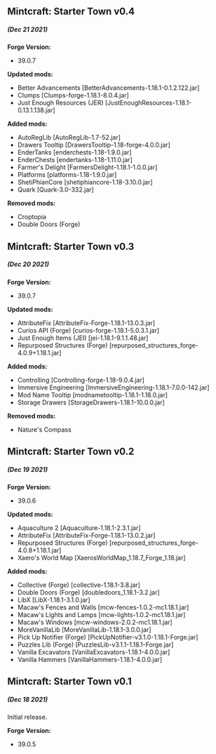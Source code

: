 ## Mintcraft: Starter Town v0.4
##### (Dec 21 2021)

**Forge Version:**
* 39.0.7

**Updated mods:**
* Better Advancements [BetterAdvancements-1.18.1-0.1.2.122.jar]
* Clumps [Clumps-forge-1.18.1-8.0.4.jar]
* Just Enough Resources (JER) [JustEnoughResources-1.18.1-0.13.1.138.jar]

**Added mods:**
* AutoRegLib [AutoRegLib-1.7-52.jar]
* Drawers Tooltip [DrawersTooltip-1.18-forge-4.0.0.jar]
* EnderTanks [enderchests-1.18-1.9.0.jar]
* EnderChests [endertanks-1.18-1.11.0.jar]
* Farmer's Delight [FarmersDelight-1.18.1-1.0.0.jar]
* Platforms [platforms-1.18-1.9.0.jar]
* ShetiPhianCore [shetiphiancore-1.18-3.10.0.jar]
* Quark [Quark-3.0-332.jar]

**Removed mods:**
* Croptopia
* Double Doors (Forge)

## Mintcraft: Starter Town v0.3
##### (Dec 20 2021)

**Forge Version:**
* 39.0.7

**Updated mods:**
* AttributeFix [AttributeFix-Forge-1.18.1-13.0.3.jar]
* Curios API (Forge) [curios-forge-1.18.1-5.0.3.1.jar]
* Just Enough Items (JEI) [jei-1.18.1-9.1.1.48.jar]
* Repurposed Structures (Forge) [repurposed_structures_forge-4.0.9+1.18.1.jar]

**Added mods:**
* Controlling [Controlling-forge-1.18-9.0.4.jar]
* Immersive Engineering [ImmersiveEngineering-1.18.1-7.0.0-142.jar]
* Mod Name Tooltip [modnametooltip-1.18.1-1.18.0.jar]
* Storage Drawers [StorageDrawers-1.18.1-10.0.0.jar]

**Removed mods:**
* Nature's Compass

## Mintcraft: Starter Town v0.2
##### (Dec 19 2021)

**Forge Version:**
* 39.0.6

**Updated mods:**
* Aquaculture 2 [Aquaculture-1.18.1-2.3.1.jar]
* AttributeFix [AttributeFix-Forge-1.18.1-13.0.2.jar]
* Repurposed Structures (Forge) [repurposed_structures_forge-4.0.8+1.18.1.jar]
* Xaero's World Map [XaerosWorldMap_1.18.7_Forge_1.18.jar]

**Added mods:**
* Collective (Forge) [collective-1.18.1-3.8.jar]
* Double Doors (Forge) [doubledoors_1.18.1-3.2.jar]
* LibX [LibX-1.18.1-3.1.0.jar]
* Macaw's Fences and Walls [mcw-fences-1.0.2-mc1.18.1.jar]
* Macaw's Lights and Lamps [mcw-lights-1.0.2-mc1.18.1.jar]
* Macaw's Windows [mcw-windows-2.0.2-mc1.18.1.jar]
* MoreVanillaLib [MoreVanillaLib-1.18.1-3.0.0.jar]
* Pick Up Notifier (Forge) [PickUpNotifier-v3.1.0-1.18.1-Forge.jar]
* Puzzles Lib (Forge) [PuzzlesLib-v3.1.1-1.18.1-Forge.jar]
* Vanilla Excavators [VanillaExcavators-1.18.1-4.0.0.jar]
* Vanilla Hammers [VanillaHammers-1.18.1-4.0.0.jar]

## Mintcraft: Starter Town v0.1
##### (Dec 18 2021)

Initial release.

**Forge Version:**
* 39.0.5